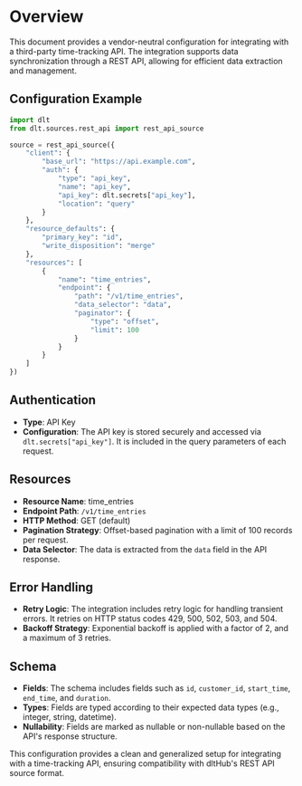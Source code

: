 # Overview

This document provides a vendor-neutral configuration for integrating with a third-party time-tracking API. The integration supports data synchronization through a REST API, allowing for efficient data extraction and management.

## Configuration Example

```python
import dlt
from dlt.sources.rest_api import rest_api_source

source = rest_api_source({
    "client": {
        "base_url": "https://api.example.com",
        "auth": {
            "type": "api_key",
            "name": "api_key",
            "api_key": dlt.secrets["api_key"],
            "location": "query"
        }
    },
    "resource_defaults": {
        "primary_key": "id",
        "write_disposition": "merge"
    },
    "resources": [
        {
            "name": "time_entries",
            "endpoint": {
                "path": "/v1/time_entries",
                "data_selector": "data",
                "paginator": {
                    "type": "offset",
                    "limit": 100
                }
            }
        }
    ]
})
```

## Authentication

- **Type**: API Key
- **Configuration**: The API key is stored securely and accessed via `dlt.secrets["api_key"]`. It is included in the query parameters of each request.

## Resources

- **Resource Name**: time_entries
- **Endpoint Path**: `/v1/time_entries`
- **HTTP Method**: GET (default)
- **Pagination Strategy**: Offset-based pagination with a limit of 100 records per request.
- **Data Selector**: The data is extracted from the `data` field in the API response.

## Error Handling

- **Retry Logic**: The integration includes retry logic for handling transient errors. It retries on HTTP status codes 429, 500, 502, 503, and 504.
- **Backoff Strategy**: Exponential backoff is applied with a factor of 2, and a maximum of 3 retries.

## Schema

- **Fields**: The schema includes fields such as `id`, `customer_id`, `start_time`, `end_time`, and `duration`.
- **Types**: Fields are typed according to their expected data types (e.g., integer, string, datetime).
- **Nullability**: Fields are marked as nullable or non-nullable based on the API's response structure.

This configuration provides a clean and generalized setup for integrating with a time-tracking API, ensuring compatibility with dltHub's REST API source format.